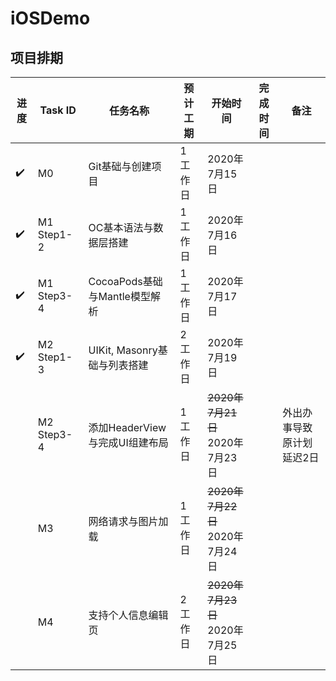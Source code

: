 # iOSDemo 
## 项目排期

| 进度 | Task ID | 任务名称 | 预计工期 | 开始时间 | 完成时间 | 备注 |
|-----| ------------- | ------------- |  ------------- | ------------- | ------------- | ------------- |
|:heavy_check_mark:| M0 | Git基础与创建项目 | 1 工作日 | 2020年7月15日 |  |  |
|:heavy_check_mark:| M1 Step1-2 | OC基本语法与数据层搭建 | 1 工作日 | 2020年7月16日 |  |  |
|:heavy_check_mark:| M1 Step3-4 | CocoaPods基础与Mantle模型解析 | 1 工作日 | 2020年7月17日 |  |  |
|:heavy_check_mark:| M2 Step1-3 | UIKit, Masonry基础与列表搭建  | 2 工作日 | 2020年7月19日 |  |  |
|  | M2 Step3-4 | 添加HeaderView与完成UI组建布局 | 1 工作日 | ~~2020年7月21日~~ <br> 2020年7月23日|  | 外出办事导致原计划延迟2日 |
|  | M3 | 网络请求与图片加载 | 1 工作日 | ~~2020年7月22日~~ <br> 2020年7月24日 |  |  |
|  | M4 | 支持个人信息编辑页 | 2 工作日 | ~~2020年7月23日~~ <br> 2020年7月25日 |  |  |

